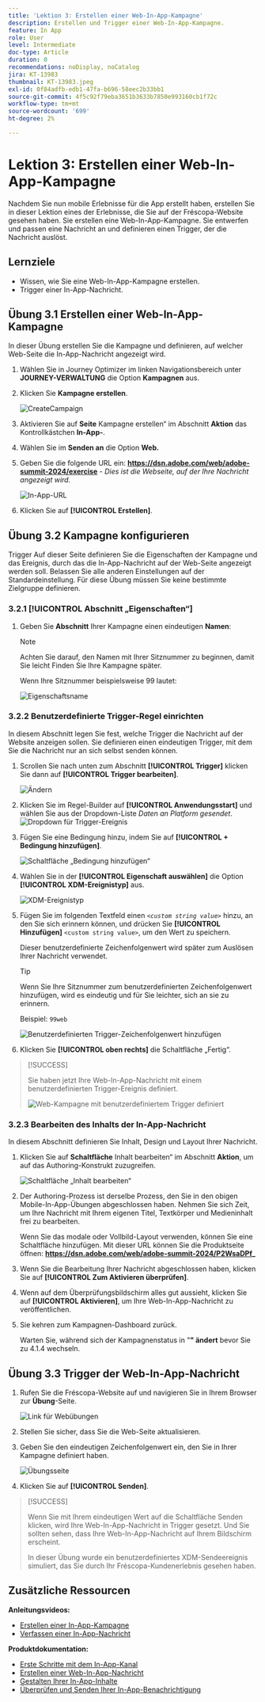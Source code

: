 ```yaml
---
title: 'Lektion 3: Erstellen einer Web-In-App-Kampagne'
description: Erstellen und Trigger einer Web-In-App-Kampagne.
feature: In App
role: User
level: Intermediate
doc-type: Article
duration: 0
recommendations: noDisplay, noCatalog
jira: KT-13983
thumbnail: KT-13983.jpeg
exl-id: 0f84adfb-edb1-47fa-b696-58eec2b33bb1
source-git-commit: 4f5c92f79eba3651b3633b7850e993160cb1f72c
workflow-type: tm+mt
source-wordcount: '699'
ht-degree: 2%

---
```


# Lektion 3: Erstellen einer Web-In-App-Kampagne

Nachdem Sie nun mobile Erlebnisse für die App erstellt haben, erstellen Sie in dieser Lektion eines der Erlebnisse, die Sie auf der Fréscopa-Website gesehen haben. Sie erstellen eine Web-In-App-Kampagne. Sie entwerfen und passen eine Nachricht an und definieren einen Trigger, der die Nachricht auslöst.

## Lernziele

* Wissen, wie Sie eine Web-In-App-Kampagne erstellen.
* Trigger einer In-App-Nachricht.

## Übung 3.1 Erstellen einer Web-In-App-Kampagne

In dieser Übung erstellen Sie die Kampagne und definieren, auf welcher Web-Seite die In-App-Nachricht angezeigt wird.

1. Wählen Sie in Journey Optimizer im linken Navigationsbereich unter **JOURNEY-VERWALTUNG** die Option **Kampagnen** aus.

1. Klicken Sie **Kampagne erstellen**.

   ![CreateCampaign](/help/summit/l820-lab-workbook/assets/4-1-create-campaign.png)

1. Aktivieren Sie auf **Seite** Kampagne erstellen“ im Abschnitt **Aktion** das Kontrollkästchen **In-App-**.

1. Wählen Sie im **Senden an** die Option **Web.**

1. Geben Sie die folgende URL ein: **https://dsn.adobe.com/web/adobe-summit-2024/exercise** - *Dies ist die Webseite, auf der Ihre Nachricht angezeigt wird.*

   ![In-App-URL](/help/summit/l820-lab-workbook/assets/4-1-1-in-app-url.png)

1. Klicken Sie auf **[!UICONTROL Erstellen]**.

## Übung 3.2 Kampagne konfigurieren

Trigger Auf dieser Seite definieren Sie die Eigenschaften der Kampagne und das Ereignis, durch das die In-App-Nachricht auf der Web-Seite angezeigt werden soll. Belassen Sie alle anderen Einstellungen auf der Standardeinstellung. Für diese Übung müssen Sie keine bestimmte Zielgruppe definieren.

### 3.2.1 [!UICONTROL Abschnitt „Eigenschaften“]

1. Geben Sie **Abschnitt** Ihrer Kampagne einen eindeutigen **Namen**:

   >[!NOTE]
   > Achten Sie darauf, den Namen mit Ihrer Sitznummer zu beginnen, damit Sie leicht
   > Finden Sie Ihre Kampagne später.
   > 
   > Wenn Ihre Sitznummer beispielsweise 99 lautet: 
   >
   > ![Eigenschaftsname](/help/summit/l820-lab-workbook/assets/4-1-2-properties-name.png)


### 3.2.2 Benutzerdefinierte Trigger-Regel einrichten

In diesem Abschnitt legen Sie fest, welche Trigger die Nachricht auf der Website anzeigen sollen. Sie definieren einen eindeutigen Trigger, mit dem Sie die Nachricht nur an sich selbst senden können.

1. Scrollen Sie nach unten zum Abschnitt **[!UICONTROL Trigger]** klicken Sie dann auf **[!UICONTROL Trigger bearbeiten]**.

   ![Ändern](/help/summit/l820-lab-workbook/assets/3-2-1-2-edit-triggers.png)

1. Klicken Sie im Regel-Builder auf **[!UICONTROL Anwendungsstart]** und wählen Sie aus der Dropdown-Liste *Daten an Platform gesendet*.
   ![Dropdown für Trigger-Ereignis](/help/summit/l820-lab-workbook/assets/trigger-drop-down-sent-to-platform.png)

1. Fügen Sie eine Bedingung hinzu, indem Sie auf **[!UICONTROL + Bedingung hinzufügen]**.

   ![Schaltfläche „Bedingung hinzufügen“](/help/summit/l820-lab-workbook/assets/3-2-1-3-add-condition.png)

1. Wählen Sie in der **[!UICONTROL Eigenschaft auswählen]** die Option **[!UICONTROL XDM-Ereignistyp]** aus.

   ![XDM-Ereignistyp](/help/summit/l820-lab-workbook/assets/4-1-2-dropdown-xdm-event.png)


1. Fügen Sie im folgenden Textfeld einen *`<custom string value>`* hinzu, an den Sie sich erinnern können, und drücken Sie **[!UICONTROL Hinzufügen]** `<custom string value>`, um den Wert zu speichern.

   Dieser benutzerdefinierte Zeichenfolgenwert wird später zum Auslösen Ihrer Nachricht verwendet.

   >[!TIP]
   > Wenn Sie Ihre Sitznummer zum benutzerdefinierten Zeichenfolgenwert hinzufügen, wird es eindeutig und für Sie leichter, sich an sie zu erinnern.
   > 
   > Beispiel: `99web`
   > 

   ![Benutzerdefinierten Trigger-Zeichenfolgenwert hinzufügen](/help/summit/l820-lab-workbook/assets/4-1-2-add-custom-trigger-dropdown.png)

1. Klicken Sie **[!UICONTROL oben rechts]** die Schaltfläche „Fertig“.

>[!SUCCESS]
>
>Sie haben jetzt Ihre Web-In-App-Nachricht mit einem benutzerdefinierten Trigger-Ereignis definiert.
>
>![Web-Kampagne mit benutzerdefiniertem Trigger definiert](/help/summit/l820-lab-workbook/assets/4-1-2-2-web-campaign-with-custom-trigger.png)


### 3.2.3 Bearbeiten des Inhalts der In-App-Nachricht

In diesem Abschnitt definieren Sie Inhalt, Design und Layout Ihrer Nachricht.

1. Klicken Sie auf **Schaltfläche** Inhalt bearbeiten“ im Abschnitt **Aktion**, um auf das Authoring-Konstrukt zuzugreifen.

   ![Schaltfläche „Inhalt bearbeiten“](/help/summit/l820-lab-workbook/assets/3-1-3-1-edit-content-button.png)

1. Der Authoring-Prozess ist derselbe Prozess, den Sie in den obigen Mobile-In-App-Übungen abgeschlossen haben. Nehmen Sie sich Zeit, um Ihre Nachricht mit Ihrem eigenen Titel, Textkörper und Medieninhalt frei zu bearbeiten.

   Wenn Sie das modale oder Vollbild-Layout verwenden, können Sie eine Schaltfläche hinzufügen. Mit dieser URL können Sie die Produktseite öffnen: **https://dsn.adobe.com/web/adobe-summit-2024/P2WsaDPf_**

1. Wenn Sie die Bearbeitung Ihrer Nachricht abgeschlossen haben, klicken Sie auf **[!UICONTROL Zum Aktivieren überprüfen]**.

1. Wenn auf dem Überprüfungsbildschirm alles gut aussieht, klicken Sie auf **[!UICONTROL Aktivieren]**, um Ihre Web-In-App-Nachricht zu veröffentlichen.

1. Sie kehren zum Kampagnen-Dashboard zurück.

   Warten Sie, während sich der Kampagnenstatus in &quot;**&quot; ändert** bevor Sie zu 4.1.4 wechseln.

## Übung 3.3 Trigger der Web-In-App-Nachricht

1. Rufen Sie die Fréscopa-Website auf und navigieren Sie in Ihrem Browser zur **Übung**-Seite.

   ![Link für Webübungen](/help/summit/l820-lab-workbook/assets/4-2-frescopa-web-exercise-link.png)

1. Stellen Sie sicher, dass Sie die Web-Seite aktualisieren.

1. Geben Sie den eindeutigen Zeichenfolgenwert ein, den Sie in Ihrer Kampagne definiert haben.

   ![Übungsseite](/help/summit/l820-lab-workbook/assets/4-2-exercise-page.png)

1. Klicken Sie auf **[!UICONTROL Senden]**.

>[!SUCCESS]
>
>Wenn Sie mit Ihrem eindeutigen Wert auf die Schaltfläche Senden klicken, wird Ihre Web-In-App-Nachricht in Trigger gesetzt. Und Sie sollten sehen, dass Ihre Web-In-App-Nachricht auf Ihrem Bildschirm erscheint.
>
>In dieser Übung wurde ein benutzerdefiniertes XDM-Sendeereignis simuliert, das Sie durch Ihr Fréscopa-Kundenerlebnis gesehen haben.


## Zusätzliche Ressourcen

**Anleitungsvideos:**

* [Erstellen einer In-App-Kampagne](/help/channels/create-an-in-app-campaign.md)
* [Verfassen einer In-App-Nachricht ](/help/channels/author-in-app-messages.md)

**Produktdokumentation:**

* [Erste Schritte mit dem In-App-Kanal](https://experienceleague.adobe.com/de/docs/journey-optimizer/using/in-app/get-started-in-app)
* [Erstellen einer Web-In-App-Nachricht](https://experienceleague.adobe.com/de/docs/journey-optimizer/using/in-app/create-in-app-web)
* [Gestalten Ihrer In-App-Inhalte](https://experienceleague.adobe.com/de/docs/journey-optimizer/using/in-app/design-in-app)
* [Überprüfen und Senden Ihrer In-App-Benachrichtigung](https://experienceleague.adobe.com/de/docs/journey-optimizer/using/in-app/send-in-app)
